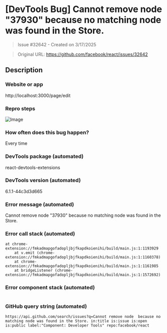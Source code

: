 # [DevTools Bug] Cannot remove node "37930" because no matching node was found in the Store.

> Issue #32642 - Created on 3/17/2025

> Original URL: https://github.com/facebook/react/issues/32642

## Description

### Website or app

http://localhost:3000/page/edit

### Repro steps

![Image](https://github.com/user-attachments/assets/5ea7058e-b8f6-4520-b490-a1af569da1f1)

### How often does this bug happen?

Every time

### DevTools package (automated)

react-devtools-extensions

### DevTools version (automated)

6.1.1-44c3d3d665

### Error message (automated)

Cannot remove node "37930" because no matching node was found in the Store.

### Error call stack (automated)

```text
at chrome-extension://fmkadmapgofadopljbjfkapdkoienihi/build/main.js:1:1193929
    at v.emit (chrome-extension://fmkadmapgofadopljbjfkapdkoienihi/build/main.js:1:1160378)
    at chrome-extension://fmkadmapgofadopljbjfkapdkoienihi/build/main.js:1:1161985
    at bridgeListener (chrome-extension://fmkadmapgofadopljbjfkapdkoienihi/build/main.js:1:1572692)
```

### Error component stack (automated)

```text

```

### GitHub query string (automated)

```text
https://api.github.com/search/issues?q=Cannot remove node  because no matching node was found in the Store. in:title is:issue is:open is:public label:"Component: Developer Tools" repo:facebook/react
```
